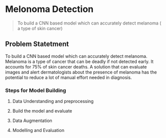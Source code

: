 
# Melonoma Detection
> To build a CNN based model which can accurately detect melanoma ( a type of skin cancer)

## Problem Statetment
To build a CNN based model which can accurately detect melanoma. Melanoma is a type of cancer that can be deadly if not detected early. It accounts for 75% of skin cancer deaths. A solution that can evaluate images and alert dermatologists about the presence of melanoma has the potential to reduce a lot of manual effort needed in diagnosis.

### Steps for Model Building

1. Data Understanding and preprocessing

2. Build the model and evaluate 

3. Data Augmentation

4. Modelling and Evaluation

